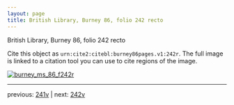 ```yaml
---
layout: page
title: British Library, Burney 86, folio 242 recto
---
```


British Library, Burney 86, folio 242 recto

Cite this object as `urn:cite2:citebl:burney86pages.v1:242r`.  The full image is linked to a citation tool you can use to cite regions of the image.

[![burney_ms_86_f242r](http://www.homermultitext.org/iipsrv?IIIF=/project/homer/pyramidal/deepzoom/citebl/burney86imgs/v1/burney_ms_86_f242r.tif/full/800,/0/default.jpg)](http://www.homermultitext.org/ict2/?urn=urn:cite2:citebl:burney86imgs.v1:burney_ms_86_f242r) 

---

previous:  [241v](../241v/) | next: [242v](../242v/)